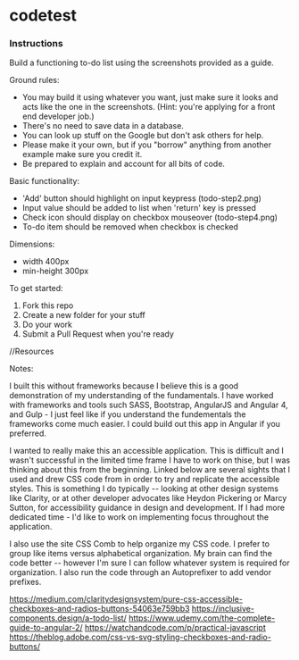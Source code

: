 # codetest

### Instructions

Build a functioning to-do list using the screenshots provided as a guide. 

Ground rules:

* You may build it using whatever you want, just make sure it looks and acts like the one in the screenshots. (Hint: you're applying for a front end developer job.)
* There's no need to save data in a database.
* You can look up stuff on the Google but don't ask others for help. 
* Please make it your own, but if you "borrow" anything from another example make sure you credit it.
* Be prepared to explain and account for all bits of code.

Basic functionality:

* 'Add' button should highlight on input keypress (todo-step2.png)
* Input value should be added to list when 'return' key is pressed
* Check icon should display on checkbox mouseover (todo-step4.png)
* To-do item should be removed when checkbox is checked

Dimensions: 

* width 400px
* min-height 300px

To get started:

1. Fork this repo 
2. Create a new folder for your stuff
3. Do your work
4. Submit a Pull Request when you're ready

//Resources

Notes:

I built this without frameworks because I believe this is a good demonstration of my understanding of the fundamentals.  I have worked with frameworks and tools such SASS, Bootstrap, AngularJS and Angular 4, and Gulp - I just feel like if you understand the fundementals the frameworks come much easier.  I could build out this app in Angular if you preferred. 

I wanted to really make this an accessible application.  This is difficult and I wasn't successful in the limited time frame I have to work on thise, but I was thinking about this from the beginning.  Linked below are several sights that I used and drew CSS code from in order to try and replicate the accessible styles.  This is something I do typically -- looking at other design systems like Clarity, or at other developer advocates like Heydon Pickering or Marcy Sutton, for accessibility guidance in design and development.  If I had more dedicated time - I'd like to work on implementing focus throughout the application.

I also use the site CSS Comb to help organize my CSS code.  I prefer to group like items versus alphabetical organization.  My brain can find the code better -- however I'm sure I can follow whatever system is required for organization. I also run the code through an Autoprefixer to add vendor prefixes.


https://medium.com/claritydesignsystem/pure-css-accessible-checkboxes-and-radios-buttons-54063e759bb3
https://inclusive-components.design/a-todo-list/
https://www.udemy.com/the-complete-guide-to-angular-2/
https://watchandcode.com/p/practical-javascript
https://theblog.adobe.com/css-vs-svg-styling-checkboxes-and-radio-buttons/

